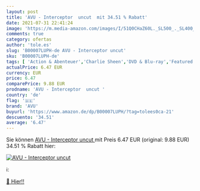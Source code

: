 ```yaml
---
layout: post
title: 'AVU - Interceptor  uncut  mit 34.51 % Rabatt'
date: 2021-07-31 22:41:24
image: 'https://m.media-amazon.com/images/I/51Q0CHaZ60L._SL500_._SL400_.jpg'
comments: true
category: ofertas
author: 'tole.es'
slug: 'B00007LUPH-de AVU - Interceptor uncut'
sku: 'B00007LUPH-de'
tags: [ 'Action & Abenteuer','Charlie Sheen','DVD & Blu-ray','Featured Categories','Filme','Schauspieler','avu', ]
actualPrice: 6.47 EUR
currency: EUR
price: 6.47
comparePrice: 9.88 EUR
prodname: 'AVU - Interceptor  uncut '
country: 'de'
flag: '🇩🇪'
brand: 'AVU'
buyurl: 'https://www.amazon.de/dp/B00007LUPH/?tag=tolees0ca-21'
descuento: '34.51'
average: '6.47'
---
```


Sie können [AVU - Interceptor  uncut ](https://www.amazon.de/dp/B00007LUPH/?tag=tolees0ca-21) mit Preis 6.47 EUR (original: 9.88 EUR) 34.51 % Rabatt hier:

[![AVU - Interceptor  uncut ](https://m.media-amazon.com/images/I/51Q0CHaZ60L._SL500_._SL400_.jpg)](https://www.amazon.de/dp/B00007LUPH/?tag=tolees0ca-21)

ℹ️:


[🛒 Hier!!](https://www.amazon.de/dp/B00007LUPH/?tag=tolees0ca-21)
